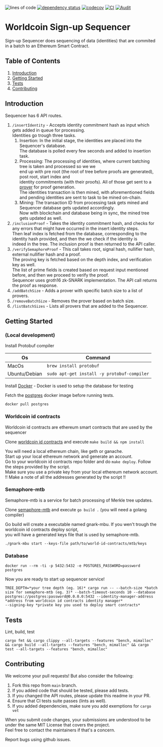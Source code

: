 
![lines of code](https://img.shields.io/tokei/lines/github/worldcoin/signup-sequencer)
[![dependency status](https://deps.rs/repo/github/worldcoin/signup-sequencer/status.svg)](https://deps.rs/repo/github/worldcoin/signup-sequencer)
[![codecov](https://codecov.io/gh/worldcoin/signup-sequencer/branch/main/graph/badge.svg?token=WBPZ9U4TTO)](https://codecov.io/gh/worldcoin/signup-sequencer)
[![CI](https://github.com/worldcoin/signup-sequencer/actions/workflows/test.yml/badge.svg)](https://github.com/worldcoin/signup-sequencer/actions/workflows/test.yml)
[![Audit](https://github.com/worldcoin/signup-sequencer/actions/workflows/audit.yml/badge.svg)](https://github.com/worldcoin/signup-sequencer/actions/workflows/audit.yml)

# Worldcoin Sign-up Sequencer

Sign-up Sequencer does sequencing of data (identities) that are commited in a batch to an Ethereum Smart Contract.

## Table of Contents
1. [Introduction](#introduction)
2. [Getting Started](#getting-started)
3. [Tests](#tests)
4. [Contributing](#contributing)

## Introduction

Sequencer has 6 API routes.

1. `/insertIdentity` - Accepts identity commitment hash as input which gets added in queue for processing.  
    Identities go trough three tasks.  
    1. Insertion: In the initial stage, the identities are placed into the Sequencer's database.  
    The database is polled every few seconds and added to insertion task.  
    2. Processing: The processing of identities, where current batching tree is taken and processed so we we  
    end up with pre root (the root of tree before proofs are generated), post root, start index and  
    identity commitments (with their proofs). All of those get sent to a [prover](#semaphore-mtb) for proof generation.  
    The identities transaction is then mined, with aforementioned fields and pending identities are sent to task to be mined on-chain.  
    3. Mining:  The transaction ID from processing task gets mined and Sequencer database gets updated accordingly.  
    Now with blockchain and database being in sync, the mined tree gets updated as well.  
2. `/inclusionProof` - Takes the identity commitment hash, and checks for any errors that might have occurred in the insert identity steps.  
    Then leaf index is fetched from the database, corresponding to the identity hash provided, and then the we check if the identity is  
    indeed in the tree. The inclusion proof is then returned to the API caller.  
3. `/verifySemaphoreProof` - This call takes root, signal hash, nullifier hash, external nullifier hash and a proof.  
    The proving key is fetched based on the depth index, and verification key as well.  
    The list of prime fields is created based on request input mentioned before, and then we proceed to verify the proof.   
    Sequencer uses groth16 zk-SNARK implementation.
    The API call returns the proof as response.  
4.  `/addBatchSize` - Adds a prover with specific batch size to a list of provers.  
5.  `/removeBatchSize` - Removes the prover based on batch size.  
6.  `/listBatchSizes` - Lists all provers that are added to the Sequencer.  
     


## Getting Started 
### (Local development)
Install Protobuf compiler

| Os            | Command                                     |
| ------------- | ------------------------------------------- |
| MacOs         | `brew install protobuf`                     |
| Ubuntu/Debian | `sudo apt-get install -y protobuf-compiler` |

Install [Docker](https://docs.docker.com/get-docker/) - Docker is used to setup the database for testing

Fetch the [postgres](https://hub.docker.com/_/postgres) docker image before running tests.

```shell
docker pull postgres
```

### Worldcoin id contracts
Worldcoin id contracts are ethereum smart contracts that are used by the sequencer  

Clone [worldcoin id contracts](https://github.com/worldcoin/world-id-contracts) and execute `make build && npm install`  

You will need a local ethereum chain, like geth or ganache.  
Start up your local ethereum network and generate an account.  
Go to your worldcoin id contracts repo folder and do `make deploy`. Follow the steps provided by the script.  
Make sure you use a private key from your local ethereum network account.  
!! Make a note of all the addresses generated by the script !!  

### Semaphore-mtb
Semaphore-mtb is a service for batch processing of Merkle tree updates.

Clone [semaphore-mtb](https://github.com/worldcoin/semaphore-mtb) and execute `go build .` (you will need a golang compiler)  

Go build will create a executable named gnark-mbu.  If you wen't trough the worldcoin id contracts deploy script,  
you will have a generated keys file that is used by semaphore-mtb.
```shell
./gnark-mbu start --keys-file path/to/world-id-contracts/mtb/keys
```

### Database

```shell
docker run --rm -ti -p 5432:5432 -e POSTGRES_PASSWORD=password postgres
```

Now you are ready to start up sequencer service!  
```shell
TREE_DEPTH=*your tree depth (eg. 16)* cargo run -- --batch-size *batch size for semaphore-mtb (eg. 3)* --batch-timeout-seconds 10 --database postgres://postgres:password@0.0.0.0:5432 --identity-manager-address *address from worldcoin id contracts identity manager* 
--signing-key *private key you used to deploy smart contracts*
```

## Tests

Lint, build, test

```shell
cargo fmt && cargo clippy --all-targets --features "bench, mimalloc" && cargo build --all-targets --features "bench, mimalloc" && cargo test --all-targets --features "bench, mimalloc"
```

## Contributing

We welcome your pull requests! But also consider the following:  

1. Fork this repo from `main` branch.  
2. If you added code that should be tested, please add tests.  
3. If you changed the API routes, please update this readme in your PR.  
4. Ensure that CI tests suite passes (lints as well).  
5. If you added dependencies, make sure you add exemptions for `cargo vet`  

When you submit code changes, your submissions are understood to be under the same MIT License that covers the project.  
Feel free to contact the maintainers if that's a concern.  

Report bugs using github issues.  
